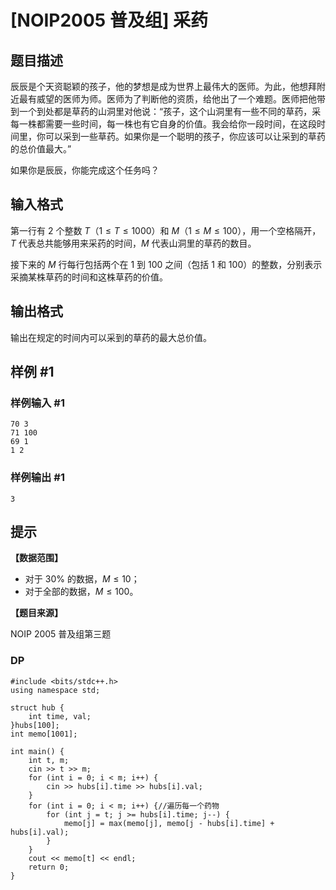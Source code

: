 # [NOIP2005 普及组] 采药

## 题目描述

辰辰是个天资聪颖的孩子，他的梦想是成为世界上最伟大的医师。为此，他想拜附近最有威望的医师为师。医师为了判断他的资质，给他出了一个难题。医师把他带到一个到处都是草药的山洞里对他说：“孩子，这个山洞里有一些不同的草药，采每一株都需要一些时间，每一株也有它自身的价值。我会给你一段时间，在这段时间里，你可以采到一些草药。如果你是一个聪明的孩子，你应该可以让采到的草药的总价值最大。”


如果你是辰辰，你能完成这个任务吗？

## 输入格式

第一行有 $2$ 个整数 $T$（$1 \le T \le 1000$）和 $M$（$1 \le  M \le 100$），用一个空格隔开，$T$ 代表总共能够用来采药的时间，$M$ 代表山洞里的草药的数目。

接下来的 $M$ 行每行包括两个在 $1$ 到 $100$ 之间（包括 $1$ 和 $100$）的整数，分别表示采摘某株草药的时间和这株草药的价值。

## 输出格式

输出在规定的时间内可以采到的草药的最大总价值。

## 样例 #1

### 样例输入 #1

```
70 3
71 100
69 1
1 2
```

### 样例输出 #1

```
3
```

## 提示

**【数据范围】**

- 对于 $30\%$ 的数据，$M \le 10$；
- 对于全部的数据，$M \le 100$。

**【题目来源】**

NOIP 2005 普及组第三题



### DP

```
#include <bits/stdc++.h>
using namespace std;

struct hub {
    int time, val;
}hubs[100];
int memo[1001];

int main() {
    int t, m;
    cin >> t >> m;
    for (int i = 0; i < m; i++) {
        cin >> hubs[i].time >> hubs[i].val;
    }
    for (int i = 0; i < m; i++) {//遍历每一个药物
        for (int j = t; j >= hubs[i].time; j--) {
            memo[j] = max(memo[j], memo[j - hubs[i].time] + hubs[i].val);
        }
    }
    cout << memo[t] << endl;
    return 0;
}
```

